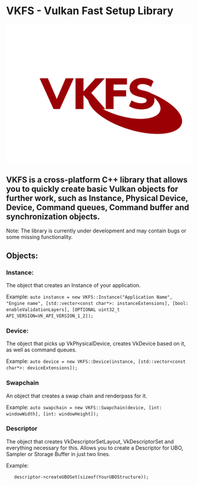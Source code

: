 # VKFS - Vulkan Fast Setup Library

![Logo](logo.PNG)

## VKFS is a cross-platform C++ library that allows you to quickly create basic Vulkan objects for further work, such as Instance, Physical Device, Device, Command queues, Command buffer and synchronization objects.

Note: The library is currently under development and may contain bugs or some missing functionality.

## Objects:

### Instance:
The object that creates an Instance of your application.

Example:
`auto instance = new VKFS::Instance("Application Name", "Engine name", [std::vector<const char*>: instanceExtensions], [bool: enableValidationLayers], [OPTIONAL uint32_t API_VERSION=VK_API_VERSION_1_2]);`

### Device:
The object that picks up VkPhysicalDevice, creates VkDevice based on it, as well as command queues.

Example:
`auto device = new VKFS::Device(instance, [std::vector<const char*>: deviceExtensions]);`

### Swapchain
An object that creates a swap chain and renderpass for it.

Example:
`auto swapchain = new VKFS::Swapchain(device, [int: windowWidth], [int: windowHeight]);`

### Descriptor
The object that creates VkDescriptorSetLayout, VkDescriptorSet and everything necessary for this. Allows you to create a Descriptor for UBO, Sampler or Storage Buffer in just two lines.

Example:
```auto descriptor = new VKFS::Descriptor(device, [VkDescriptorType: descriptorType], [VkShaderStageFlagBits: shaderStage]);
   descriptor->createUBOSet(sizeof(YourUBOStructure));
```
